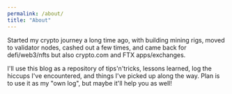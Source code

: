 ```yaml
---
permalink: /about/
title: "About"
---
```


Started my crypto journey a long time ago, with building mining rigs, moved to validator nodes, cashed out a few times, and came back for defi/web3/nfts but also crypto.com and FTX apps/exchanges. 

I'll use this blog as a repository of tips'n'tricks, lessons learned, log the hiccups I've encountered, and things I've picked up along the way. Plan is to use it as my "own log", but maybe it'll help you as well!
